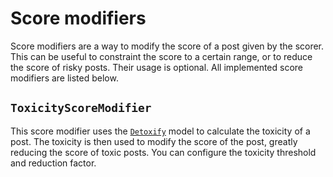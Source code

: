 # Score modifiers

Score modifiers are a way to modify the score of a post given by the scorer.
This can be useful to constraint the score to a certain range,
or to reduce the score of risky posts.
Their usage is optional.
All implemented score modifiers are listed below.

## `ToxicityScoreModifier`

This score modifier uses the [`Detoxify`](https://github.com/unitaryai/detoxify)
model to calculate the toxicity of a post.
The toxicity is then used to modify the score of the post,
greatly reducing the score of toxic posts.
You can configure the toxicity threshold and reduction factor.
